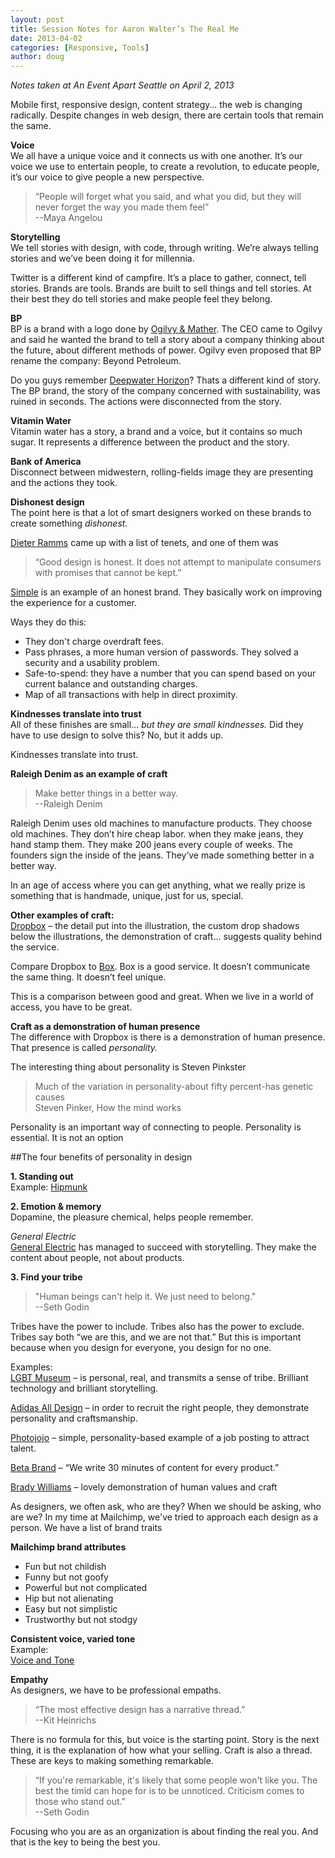 ```yaml
---
layout: post
title: Session Notes for Aaron Walter’s The Real Me
date: 2013-04-02
categories: [Responsive, Tools]
author: doug
---
```

*Notes taken at An Event Apart Seattle on April 2, 2013*

Mobile first, responsive design, content strategy… the web is changing radically. Despite changes in web design, there are certain tools that remain the same.

**Voice**  
We all have a unique voice and it connects us with one another. It’s our voice we use to entertain people, to create a revolution, to educate people, it’s our voice to give people a new perspective.<!-- more -->

> “People will forget what you said, and what you did, but they will never forget the way you made them feel”  
> --Maya Angelou

**Storytelling**  
We tell stories with design, with code, through writing. We’re always telling stories and we’ve been doing it for millennia. 

Twitter is a different kind of campfire. It’s a place to gather, connect, tell stories. Brands are tools. Brands are built to sell things and tell stories. At their best they do tell stories and make people feel they belong.

**BP**  
BP is a brand with a logo done by [Ogilvy & Mather](http://www.ogilvy.com/). The CEO came to Ogilvy and said he wanted the brand to tell a story about a company thinking about the future, about different methods of power. Ogilvy even proposed that BP rename the company: Beyond Petroleum. 

Do you guys remember [Deepwater Horizon](http://en.wikipedia.org/wiki/Deepwater_Horizon)? Thats a different kind of story. The BP brand, the story of the company concerned with sustainability, was ruined in seconds. The actions were disconnected from the story.

**Vitamin Water**  
Vitamin water has a story, a brand and a voice, but it contains so much sugar. It represents a difference between the product and the story.

**Bank of America**  
Disconnect between midwestern, rolling-fields image they are presenting and the actions they took. 

**Dishonest design**  
The point here is that a lot of smart designers worked on these brands to create something *dishonest.*  

[Dieter Ramms](http://en.wikipedia.org/wiki/Dieter_Rams) came up with a list of tenets, and one of them was
> “Good design is honest. It does not attempt to manipulate consumers with promises that cannot be kept.”

[Simple](https://simple.com/) is an example of an honest brand. They basically work on improving the experience for a customer.

Ways they do this:  
- They don't charge overdraft fees.  
- Pass phrases, a more human version of passwords. They solved a security and a usability problem.  
- Safe-to-spend: they have a number that you can spend based on your current balance and outstanding charges.  
- Map of all transactions with help in direct proximity. 

**Kindnesses translate into trust**  
All of these finishes are small… *but they are small kindnesses.* Did they have to use design to solve this? No, but it adds up. 

Kindnesses translate into trust.  

**Raleigh Denim as an example of craft**  
>Make better things in a better way.  
>--Raleigh Denim  

Raleigh Denim uses old machines to manufacture products. They choose old machines. They don’t hire cheap labor. when they make jeans, they hand stamp them. They make 200 jeans every couple of weeks. The founders sign the inside of the jeans. They’ve made something better in a better way.

In an age of access where you can get anything, what we really prize is something that is handmade, unique, just for us, special.

**Other examples of craft:**  
[Dropbox](https://www.dropbox.com/mobile) – the detail put into the illustration, the custom drop shadows below the illustrations, the demonstration of craft… suggests quality behind the service.

Compare Dropbox to [Box](https://www.box.com/). Box is a good service. It doesn’t communicate the same thing. It doesn’t feel unique. 

This is a comparison between good and great. When we live in a world of access, you have to be great.

**Craft as a demonstration of human presence**  
The difference with Dropbox is there is a demonstration of human presence. That presence is called *personality.* 

The interesting thing about personality is Steven Pinkster 

>Much of the variation in personality-about fifty percent-has genetic causes  
> Steven Pinker, How the mind works  

Personality is an important way of connecting to people. Personality is essential. It is not an option

##The four benefits of personality in design  
 
**1. Standing out**  
Example: [Hipmunk](https://www.hipmunk.com/)

**2. Emotion & memory**  
Dopamine, the pleasure chemical, helps people remember. 

*General Electric*  
[General Electric](http://www.ge.com/) has managed to succeed with storytelling. They make the content about people, not about products.

**3. Find your tribe**  
> "Human beings can't help it. We just need to belong."  
> --Seth Godin  

Tribes have the power to include. Tribes also has the power to exclude. Tribes say both “we are this, and we are not that.”  But this is important because when you design for everyone, you design for no one. 

Examples:  
[LGBT Museum](http://nationallgbtmuseum.org/#/home/) –  is personal, real, and transmits a sense of tribe. Brilliant technology and brilliant storytelling.

[Adidas All Design](http://www.adidasdesignstudios.com/) – in order to recruit the right people, they demonstrate personality and craftsmanship.

[Photojojo](http://photojojo.com/jobs/designer.html) – simple, personality-based example of a job posting to attract talent.

[Beta Brand](http://www.betabrand.com/) – “We write 30 minutes of content for every product.”

[Brady Williams](http://bradywilliams.co/) – lovely demonstration of human values and craft

As designers, we often ask, who are they? When we should be asking, who are we? In my time at Mailchimp, we've tried to approach each design as a person. We have a list of brand traits

**Mailchimp brand attributes**  
- Fun but not childish  
- Funny but not goofy  
- Powerful but not complicated  
- Hip but not alienating  
- Easy but not simplistic  
- Trustworthy but not stodgy  

**Consistent voice, varied tone**  
Example:  
[Voice and Tone](http://voiceandtone.com/)  

**Empathy**  
As designers, we have to be professional empaths.  

>“The most effective design has a narrative thread.”  
>--Kit Heinrichs  

There is no formula for this, but voice is the starting point. Story is the next thing, it is the explanation of how what your selling. Craft is also a thread. These are keys to making something remarkable.  

>“If you're remarkable, it's likely that some people won't like you. The best the timid can hope for is to be unnoticed. Criticism comes to those who stand out.”  
>--Seth Godin  

Focusing who you are as an organization is about finding the real you. And that is the key to being the best you.